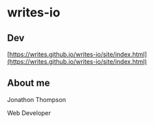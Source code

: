 # writes-io

## Dev

[https://writes.github.io/writes-io/site/index.html](https://writes.github.io/writes-io/site/index.html)

## About me

Jonathon Thompson

Web Developer
